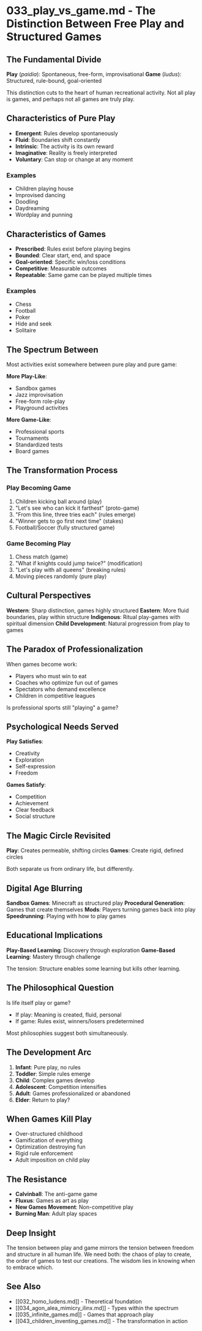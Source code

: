 # 033_play_vs_game.md - The Distinction Between Free Play and Structured Games

## The Fundamental Divide

**Play** (*paidia*): Spontaneous, free-form, improvisational
**Game** (*ludus*): Structured, rule-bound, goal-oriented

This distinction cuts to the heart of human recreational activity. Not all play is games, and perhaps not all games are truly play.

## Characteristics of Pure Play

- **Emergent**: Rules develop spontaneously
- **Fluid**: Boundaries shift constantly
- **Intrinsic**: The activity is its own reward
- **Imaginative**: Reality is freely interpreted
- **Voluntary**: Can stop or change at any moment

### Examples
- Children playing house
- Improvised dancing
- Doodling
- Daydreaming
- Wordplay and punning

## Characteristics of Games

- **Prescribed**: Rules exist before playing begins
- **Bounded**: Clear start, end, and space
- **Goal-oriented**: Specific win/loss conditions
- **Competitive**: Measurable outcomes
- **Repeatable**: Same game can be played multiple times

### Examples
- Chess
- Football
- Poker
- Hide and seek
- Solitaire

## The Spectrum Between

Most activities exist somewhere between pure play and pure game:

**More Play-Like**:
- Sandbox games
- Jazz improvisation
- Free-form role-play
- Playground activities

**More Game-Like**:
- Professional sports
- Tournaments
- Standardized tests
- Board games

## The Transformation Process

### Play Becoming Game
1. Children kicking ball around (play)
2. "Let's see who can kick it farthest" (proto-game)
3. "From this line, three tries each" (rules emerge)
4. "Winner gets to go first next time" (stakes)
5. Football/Soccer (fully structured game)

### Game Becoming Play
1. Chess match (game)
2. "What if knights could jump twice?" (modification)
3. "Let's play with all queens" (breaking rules)
4. Moving pieces randomly (pure play)

## Cultural Perspectives

**Western**: Sharp distinction, games highly structured
**Eastern**: More fluid boundaries, play within structure
**Indigenous**: Ritual play-games with spiritual dimension
**Child Development**: Natural progression from play to games

## The Paradox of Professionalization

When games become work:
- Players who must win to eat
- Coaches who optimize fun out of games
- Spectators who demand excellence
- Children in competitive leagues

Is professional sports still "playing" a game?

## Psychological Needs Served

**Play Satisfies**:
- Creativity
- Exploration
- Self-expression
- Freedom

**Games Satisfy**:
- Competition
- Achievement
- Clear feedback
- Social structure

## The Magic Circle Revisited

**Play**: Creates permeable, shifting circles
**Games**: Create rigid, defined circles

Both separate us from ordinary life, but differently.

## Digital Age Blurring

**Sandbox Games**: Minecraft as structured play
**Procedural Generation**: Games that create themselves
**Mods**: Players turning games back into play
**Speedrunning**: Playing with how to play games

## Educational Implications

**Play-Based Learning**: Discovery through exploration
**Game-Based Learning**: Mastery through challenge

The tension: Structure enables some learning but kills other learning.

## The Philosophical Question

Is life itself play or game?
- If play: Meaning is created, fluid, personal
- If game: Rules exist, winners/losers predetermined

Most philosophies suggest both simultaneously.

## The Development Arc

1. **Infant**: Pure play, no rules
2. **Toddler**: Simple rules emerge
3. **Child**: Complex games develop
4. **Adolescent**: Competition intensifies
5. **Adult**: Games professionalized or abandoned
6. **Elder**: Return to play?

## When Games Kill Play

- Over-structured childhood
- Gamification of everything
- Optimization destroying fun
- Rigid rule enforcement
- Adult imposition on child play

## The Resistance

- **Calvinball**: The anti-game game
- **Fluxus**: Games as art as play
- **New Games Movement**: Non-competitive play
- **Burning Man**: Adult play spaces

## Deep Insight

The tension between play and game mirrors the tension between freedom and structure in all human life. We need both: the chaos of play to create, the order of games to test our creations. The wisdom lies in knowing when to embrace which.

## See Also
- [[032_homo_ludens.md]] - Theoretical foundation
- [[034_agon_alea_mimicry_ilinx.md]] - Types within the spectrum
- [[035_infinite_games.md]] - Games that approach play
- [[043_children_inventing_games.md]] - The transformation in action